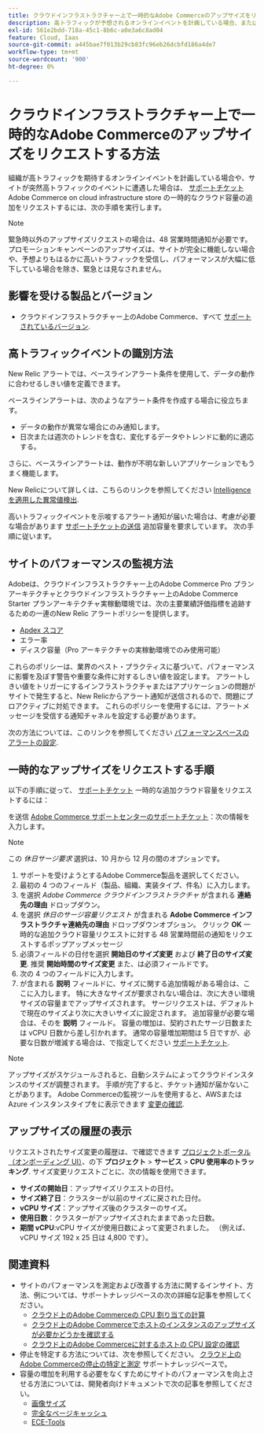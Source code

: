 ```yaml
---
title: クラウドインフラストラクチャー上で一時的なAdobe Commerceのアップサイズをリクエストする方法
description: 高トラフィックが予想されるオンラインイベントを計画している場合、またはサイトが突然高トラフィックのイベントに遭遇した場合は、[ サポートチケット ] （/help/help-center-guide/help-center/magento-help-center-user-guide.md#submit-ticket）を申請して、クラウドインフラストラクチャストア上のAdobe Commerceの一時的なクラウドキャパシティを増やすようにリクエストできます。
exl-id: 561e2bdd-718a-45c1-8b6c-a0e3a6c8ad04
feature: Cloud, Iaas
source-git-commit: a445bae7f013b29cb83fc96eb26dcbfd186a4de7
workflow-type: tm+mt
source-wordcount: '900'
ht-degree: 0%

---
```


# クラウドインフラストラクチャー上で一時的なAdobe Commerceのアップサイズをリクエストする方法

組織が高トラフィックを期待するオンラインイベントを計画している場合や、サイトが突然高トラフィックのイベントに遭遇した場合は、 [サポートチケット](/help/help-center-guide/help-center/magento-help-center-user-guide.md#submit-ticket) Adobe Commerce on cloud infrastructure store の一時的なクラウド容量の追加をリクエストするには、次の手順を実行します。

>[!NOTE]
>
>緊急時以外のアップサイズリクエストの場合は、48 営業時間通知が必要です。 プロモーションキャンペーンのアップサイズは、サイトが完全に機能しない場合や、予想よりもはるかに高いトラフィックを受信し、パフォーマンスが大幅に低下している場合を除き、緊急とは見なされません。

## 影響を受ける製品とバージョン

* クラウドインフラストラクチャー上のAdobe Commerce、すべて [サポートされているバージョン](https://www.adobe.com/content/dam/cc/en/legal/terms/enterprise/pdfs/Adobe-Commerce-Software-Lifecycle-Policy.pdf).

## 高トラフィックイベントの識別方法

New Relic アラートでは、ベースラインアラート条件を使用して、データの動作に合わせるしきい値を定義できます。

ベースラインアラートは、次のようなアラート条件を作成する場合に役立ちます。

* データの動作が異常な場合にのみ通知します。
* 日次または週次のトレンドを含む、変化するデータやトレンドに動的に適応する。

さらに、ベースラインアラートは、動作が不明な新しいアプリケーションでもうまく機能します。

New Relicについて詳しくは、こちらのリンクを参照してください [Intelligence を適用した異常値検出](https://docs.newrelic.com/docs/alerts-applied-intelligence/applied-intelligence/anomaly-detection/anomaly-detection-applied-intelligence/).

高いトラフィックイベントを示唆するアラート通知が届いた場合は、考慮が必要な場合があります [サポートチケットの送信](/docs/commerce-knowledge-base/kb/help-center-guide/magento-help-center-user-guide.html?lang=en#submit-ticket) 追加容量を要求しています。 次の手順に従います。

## サイトのパフォーマンスの監視方法

Adobeは、クラウドインフラストラクチャー上のAdobe Commerce Pro プランアーキテクチャとクラウドインフラストラクチャー上のAdobe Commerce Starter プランアーキテクチャ実稼動環境では、次の主要業績評価指標を追跡するための一連のNew Relic アラートポリシーを提供します。

* [Apdex スコア](https://docs.newrelic.com/docs/apm/new-relic-apm/apdex/apdex-measure-user-satisfaction)
* エラー率
* ディスク容量（Pro アーキテクチャの実稼動環境でのみ使用可能）

これらのポリシーは、業界のベスト・プラクティスに基づいて、パフォーマンスに影響を及ぼす警告や重要な条件に対するしきい値を設定します。 アラートしきい値をトリガーにするインフラストラクチャまたはアプリケーションの問題がサイトで発生すると、New Relicからアラート通知が送信されるので、問題にプロアクティブに対処できます。 これらのポリシーを使用するには、アラートメッセージを受信する通知チャネルを設定する必要があります。

次の方法については、このリンクを参照してください [パフォーマンスベースのアラートの設定](/docs/commerce-cloud-service/user-guide/monitor/new-relic.html#monitor-performance-with-managed-alerts).

## 一時的なアップサイズをリクエストする手順

以下の手順に従って、 [サポートチケット](/docs/commerce-knowledge-base/kb/help-center-guide/magento-help-center-user-guide.html?lang=en#submit-ticket) 一時的な追加クラウド容量をリクエストするには：

を送信 [Adobe Commerce サポートセンターのサポートチケット](/help/help-center-guide/help-center/magento-help-center-user-guide.md#submit-ticket)：次の情報を入力します。

>[!NOTE]
>
>この *休日サージ要求* 選択は、10 月から 12 月の間のオプションです。

1. サポートを受けようとするAdobe Commerce製品を選択してください。
1. 最初の 4 つのフィールド（製品、組織、実装タイプ、件名）に入力します。
1. を選択 *Adobe Commerce クラウドインフラストラクチャ* が含まれる **連絡先の理由** ドロップダウン。
1. を選択 *休日のサージ容量リクエスト* が含まれる **Adobe Commerce インフラストラクチャ連絡先の理由** ドロップダウンオプション。 クリック **OK** 一時的な追加クラウド容量リクエストに対する 48 営業時間前の通知をリクエストするポップアップメッセージ
1. 必須フィールドの日付を選択 **開始日のサイズ変更** および **終了日のサイズ変更**. 推奨 **開始時間のサイズ変更** また、は必須フィールドです。
1. 次の 4 つのフィールドに入力します。
1. が含まれる **説明** フィールドに、サイズに関する追加情報がある場合は、ここに入力します。 特に大きなサイズが要求されない場合は、次に大きい環境サイズの容量までアップサイズされます。 サージリクエストは、デフォルトで現在のサイズより次に大きいサイズに設定されます。 追加容量が必要な場合は、そのを **説明** フィールド。 容量の増加は、契約されたサージ日数または vCPU 日数から差し引かれます。 通常の容量増加期間は 5 日ですが、必要な日数が増減する場合は、で指定してください [サポートチケット](/help/help-center-guide/help-center/magento-help-center-user-guide.md#submit-ticket).

>[!NOTE]
>
>アップサイズがスケジュールされると、自動システムによってクラウドインスタンスのサイズが調整されます。 手順が完了すると、チケット通知が届かないことがあります。 Adobe Commerceの監視ツールを使用すると、AWSまたは Azure インスタンスタイプをに表示できます [変更の確認](/help/how-to/general/check-vcpu-using-observation-for-adobe-commerce.md).

## アップサイズの履歴の表示

リクエストされたサイズ変更の履歴は、で確認できます [プロジェクトポータル（オンボーディング UI）](/docs/commerce-cloud-service/start/onboarding.html#cloud-project-portal-(onboarding-ui))、の下 **プロジェクト** > **サービス** > **CPU 使用率のトラッキング**.
サイズ変更リクエストごとに、次の情報を使用できます。

* **サイズの開始日**：アップサイズリクエストの日付。
* **サイズ終了日**：クラスターが以前のサイズに戻された日付。
* **vCPU サイズ**：アップサイズ後のクラスターのサイズ。
* **使用日数**：クラスターがアップサイズされたままであった日数。
* **期間 vCPU**:vCPU サイズが使用日数によって変更されました。 （例えば、vCPU サイズ 192 x 25 日は 4,800 です）。


## 関連資料

* サイトのパフォーマンスを測定および改善する方法に関するインサイト、方法、例については、サポートナレッジベースの次の詳細な記事を参照してください。
   * [クラウド上のAdobe Commerceの CPU 割り当ての計算](/docs/commerce-knowledge-base/kb/how-to/magento-commerce-cloud-cpu-allocation-calculation.html)
   * [クラウド上のAdobe Commerceでホストのインスタンスのアップサイズが必要かどうかを確認する](/docs/commerce-knowledge-base/kb/how-to/magento-commerce-cloud-check-if-upsize-for-hosts-instances-is-needed.html)
   * [クラウド上のAdobe Commerceに対するホストの CPU 設定の確認](/docs/commerce-knowledge-base/kb/how-to/magento-commerce-cloud-check-hosts-cpu-configuration.html)
* 停止を特定する方法については、次を参照してください。 [クラウド上のAdobe Commerceの停止の特定と測定](/docs/commerce-knowledge-base/kb/how-to/how-to-identify-outages.html) サポートナレッジベースで。
* 容量の増加を利用する必要をなくすためにサイトのパフォーマンスを向上させる方法については、開発者向けドキュメントで次の記事を参照してください。
   * [画像サイズ](/docs/commerce-admin/catalog/products/digital-assets/product-image-config.html#product-image-resizing)
   * [完全なページキャッシュ](/docs/commerce-admin/systems/tools/cache-management.html#full-page-caching)
   * [ECE-Tools](/docs/commerce-cloud-service/user-guide/dev-tools/ece-tools/package-overview.html)
